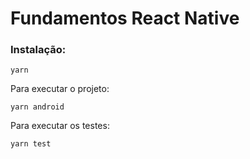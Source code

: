 # Fundamentos React Native

### Instalação:

```
yarn
```

Para executar o projeto:

```
yarn android
```

Para executar os testes:

```
yarn test
```
